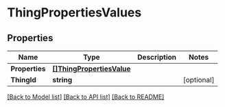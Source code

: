 # ThingPropertiesValues

## Properties

Name | Type | Description | Notes
------------ | ------------- | ------------- | -------------
**Properties** | [**[]ThingPropertiesValue**](thingPropertiesValue.md) |  | 
**ThingId** | **string** |  | [optional] 

[[Back to Model list]](../README.md#documentation-for-models) [[Back to API list]](../README.md#documentation-for-api-endpoints) [[Back to README]](../README.md)


